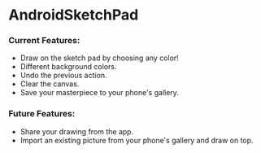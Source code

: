 # AndroidSketchPad

### Current Features: ###
* Draw on the sketch pad by choosing any color!
* Different background colors.
* Undo the previous action.
* Clear the canvas.
* Save your masterpiece to your phone's gallery.

### Future Features: ###
* Share your drawing from the app.
* Import an existing picture from your phone's gallery and draw on top.
